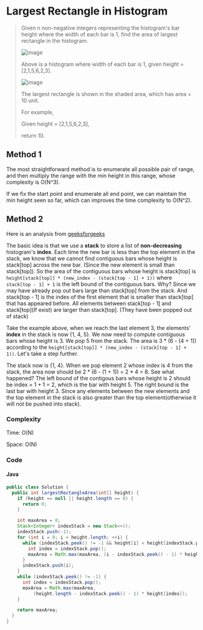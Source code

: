 # Largest Rectangle in Histogram
> Given n non-negative integers representing the histogram's bar height where the width of each bar is 1, find the area of largest rectangle in the histogram.
>
> ![image](http://www.leetcode.com/wp-content/uploads/2012/04/histogram.png)
>
> Above is a histogram where width of each bar is 1, given height = [2,1,5,6,2,3].
>
> ![image](http://www.leetcode.com/wp-content/uploads/2012/04/histogram_area.png)
>
> The largest rectangle is shown in the shaded area, which has area = 10 unit.
>
> For example,
>
> Given height = [2,1,5,6,2,3],
>
> return 10.

## Method 1
The most straightforward method is to enumerate all possible pair of range, and then multiply the range with the min height in this range, whose complexity is O(N^3). 

If we fix the start point and enumerate all end point, we can maintain the min height seen so far, which can improves the time complexity to O(N^2).

## Method 2
Here is an analysis from [geeksforgeeks](http://www.geeksforgeeks.org/largest-rectangle-under-histogram/)

The basic idea is that we use a **stack** to store a list of **non-decreasing** histogram's **index**. Each time the new bar is less than the top element in the stack, we know that we cannot find contiguous bars whose height is stack[top] across the new bar. (Since the new element is small than stack[top]). So the area of the contiguous bars whose height is stack[top] is `height[stack[top]] * (new_index - (stack[top - 1] + 1))` where `stack[top - 1] + 1` is the left bound of the contiguous bars. Why? Since we may have already pop out bars large than stack[top] from the stack. And stack[top - 1] is the index of the first element that is smaller than stack[top] that has appeared before. All elements between stack[top - 1] and stack[top]\(If exist) are larger than stack[top]. (They have been popped out of stack)

Take the example above, when we reach the last element 3, the elements' **index** in the stack is now {1, 4, 5}. We now need to compute contiguous bars whose height is 3. We pop 5 from the stack. The area is 3 * (6 - (4 + 1)) according to the `height[stack[top]] * (new_index - (stack[top - 1] + 1))`. Let's take a step further.

The stack now is {1, 4}. When we pop element 2 whose index is 4 from the stack, the area now should be 2 * (6 - (1 + 1)) = 2 * 4 = 8. See what happened? The left bound of the contigous bars whose height is 2 should be index = 1 + 1 = 2, which is the bar with height 5. The right bound is the last bar with height 3. Since any elements between the new elements and the top element in the stack is also greater than the top element(otherwise it will not be pushed into stack).

### Complexity
Time: O(N)

Space: O(N)

### Code
#### Java
```java
public class Solution {
  public int largestRectangleArea(int[] height) {
    if (height == null || height.length == 0) {
      return 0;
    }

    int maxArea = 0;
    Stack<Integer> indexStack = new Stack<>();
    indexStack.push(-1);
    for (int i = 0; i < height.length; ++i) {
      while (indexStack.peek() != -1 && height[i] < height[indexStack.peek()]) {
        int index = indexStack.pop();
        maxArea = Math.max(maxArea, (i - indexStack.peek() - 1) * height[index]);
      }
      indexStack.push(i);
    }
    while (indexStack.peek() != -1) {
      int index = indexStack.pop();
      maxArea = Math.max(maxArea, 
          (height.length - indexStack.peek() - 1) * height[index]);
    }

    return maxArea;
  }
}
```

